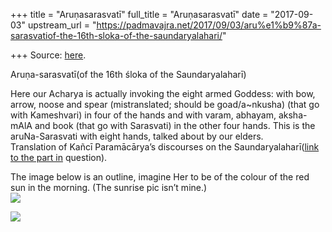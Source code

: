 +++
title = "Aruṇasarasvatī"
full_title = "Aruṇasarasvatī"
date = "2017-09-03"
upstream_url = "https://padmavajra.net/2017/09/03/aru%e1%b9%87a-sarasvatiof-the-16th-sloka-of-the-saundaryalahari/"

+++
Source: [here](https://padmavajra.net/2017/09/03/aru%e1%b9%87a-sarasvatiof-the-16th-sloka-of-the-saundaryalahari/).

Aruṇa-sarasvatī(of the 16th śloka of the Saundaryalaharī)

Here our Acharya is actually invoking the eight armed Goddess: with bow,
arrow, noose and spear (mistranslated; should be goad/a\~nkusha) (that
go with Kameshvari) in four of the hands and with varam, abhayam,
aksha-mAlA and book (that go with Sarasvati) in the other four hands.
This is the aruNa-Sarasvati with eight hands, talked about by our
elders.  
Translation of Kañcī Paramācārya’s discourses on the
Saundaryalaharī([link to the part
in](http://www.krishnamurthys.com/profvk/gohitvip/DPDS31-35.html)
question).

The image below is an outline, imagine Her to be of the colour of the
red sun in the morning. (The sunrise pic isn’t mine.)  
[![](https://padmavajrablog.files.wordpress.com/2017/09/31.jpg?w=739)](https://padmavajrablog.files.wordpress.com/2017/09/31.jpg)  
  
[![](https://padmavajrablog.files.wordpress.com/2017/09/aruna-sarasvati_1.jpg?w=739)](https://padmavajrablog.files.wordpress.com/2017/09/aruna-sarasvati_1.jpg)
